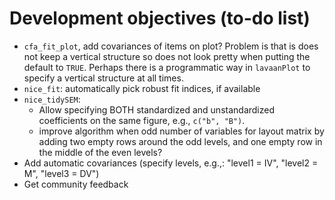 # Development objectives (to-do list)

- `cfa_fit_plot`, add covariances of items on plot? Problem is that is does not keep a vertical structure so does not look pretty when putting the default to `TRUE`. Perhaps there is a programmatic way in `lavaanPlot` to specify a vertical structure at all times.
- `nice_fit`: automatically pick robust fit indices, if available
- `nice_tidySEM`: 
  - Allow specifying BOTH standardized and unstandardized coefficients on the same figure, e.g., `c("b", "B")`.
  - improve algorithm when odd number of variables for layout matrix by adding two empty rows around the odd levels, and one empty row in the middle of the even levels?
- Add automatic covariances (specify levels, e.g.,: "level1 = IV", "level2 = M", "level3 = DV")
- Get community feedback
